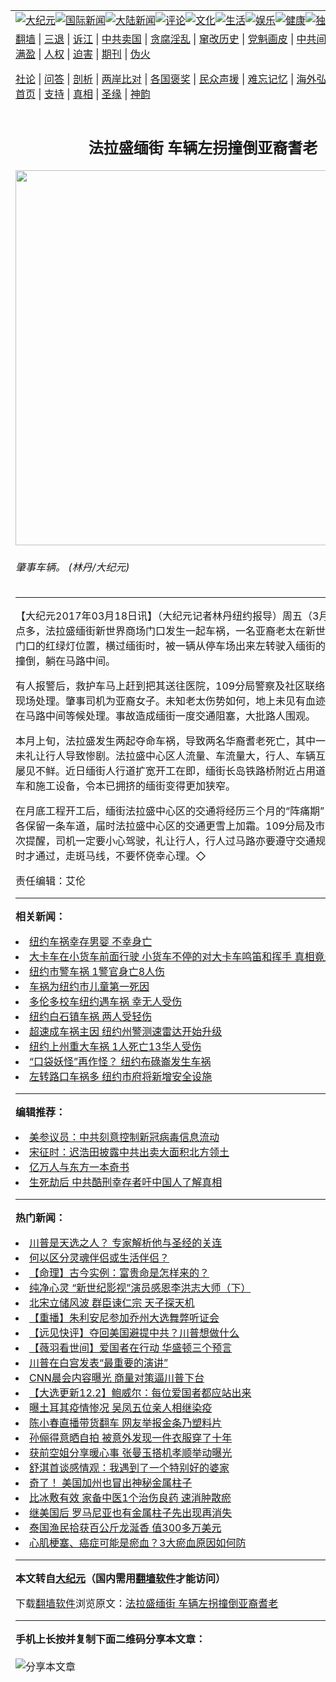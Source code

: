 <a name="1" id="1" target="_blank"></a><span id="1"></span>
<table align=center border="0"><tr><td colspan="2" VALIGN=TOP><a href="https://github.com/prrxzi381/djy/blob/master/gb/nsc413.md#1"><img src="https://raw.githubusercontent.com/prrxzi381/www/master/t/djy/1.jpg" title="大纪元"></a><a href="https://github.com/prrxzi381/djy/blob/master/gb/n24hr.md#1"><img src="https://raw.githubusercontent.com/prrxzi381/www/master/t/djy/3.jpg" title="国际新闻"></a><a href="https://github.com/prrxzi381/djy/blob/master/gb/nsc413.md#1"><img src="https://raw.githubusercontent.com/prrxzi381/www/master/t/djy/4.jpg" title="大陆新闻"></a><a href="https://github.com/prrxzi381/djy/blob/master/gb/news392.md#1"><img src="https://raw.githubusercontent.com/prrxzi381/www/master/t/djy/5.jpg" title="评论"></a><a href="https://github.com/prrxzi381/djy/blob/master/gb/news2007.md#1"><img src="https://raw.githubusercontent.com/prrxzi381/www/master/t/djy/6.jpg" title="文化"></a><a href="https://github.com/prrxzi381/djy/blob/master/gb/news2008.md#1"><img src="https://raw.githubusercontent.com/prrxzi381/www/master/t/djy/7.jpg" title="生活"></a><a href="https://github.com/prrxzi381/djy/blob/master/gb/ncyule.md#1"><img src="https://raw.githubusercontent.com/prrxzi381/www/master/t/djy/8.jpg" title="娱乐"></a><a href="https://github.com/prrxzi381/djy/blob/master/gb/nsc1002.md#1"><img src="https://raw.githubusercontent.com/prrxzi381/www/master/t/djy/9.jpg" title="健康"><a href="https://github.com/prrxzi381/djy/blob/master/gb/nf6092.md#1"><img src="https://raw.githubusercontent.com/prrxzi381/www/master/t/djy/10a.jpg" title="独家"></a><a href="https://github.com/prrxzi381/djy/blob/master/gb/nf4514.md#1"><img src="https://raw.githubusercontent.com/prrxzi381/www/master/t/djy/12a.jpg" title="头条"></a></td></tr>
<tr><td colspan="2" VALIGN=TOP><a target="_blank" href="https://github.com/prrxzi381/www/blob/master/README.md?zsrh#1">翻墙</a> | <a target="_blank" href="https://github.com/prrxzi381/djy/blob/master/gb/nf5657.md#1">三退</a> | <a target="_blank" href="https://github.com/prrxzi381/djy/blob/master/gb/nf6124.md#1">诉江</a> | <a target="_blank" href="https://github.com/prrxzi381/djy/blob/master/gb/nf1176117.md#1">中共卖国</a> | <a target="_blank" href="https://github.com/prrxzi381/djy/blob/master/gb/nf5773.md#1">贪腐淫乱</a> | <a target="_blank" href="https://github.com/prrxzi381/djy/blob/master/gb/nf1176115.md#1">窜改历史</a> | <a target="_blank" href="https://github.com/prrxzi381/djy/blob/master/gb/nf1176107.md#1">党魁画皮</a> | <a target="_blank" href="https://github.com/prrxzi381/djy/blob/master/gb/nf1320400.md#1">中共间谍</a> | <a target="_blank" href="https://github.com/prrxzi381/djy/blob/master/gb/nf1176114.md#1">破坏传统</a> | <a target="_blank" href="https://github.com/prrxzi381/ntdtv/blob/master/gb/prog447_1.md#1">恶贯满盈</a> | <a target="_blank" href="https://github.com/prrxzi381/djy/blob/master/gb/ncid278.md#1">人权</a> | <a target="_blank" href="https://github.com/prrxzi381/djy/blob/master/gb/nf1176111.md#1">迫害</a> | <a target="_blank" href="https://gitlab.com/szzdlab/mh-qikan/blob/master/README.md#1">期刊</a> | <a target="_blank" href="https://github.com/prrxzi381/djy/blob/master/gb/nf5562.md#1">伪火</a></p><p><a target="_blank" href="https://github.com/prrxzi381/djy/blob/master/gb/9p.md#1">社论</a> | <a target="_blank" href="https://github.com/prrxzi381/djy/blob/master/gb/nf4378.md#1">问答</a> | <a target="_blank" href="https://github.com/prrxzi381/djy/blob/master/gb/nf5792.md#1">剖析</a> | <a target="_blank" href="https://github.com/prrxzi381/djy/blob/master/gb/nf5735.md#1">两岸比对</a> | <a target="_blank" href="https://github.com/prrxzi381/djy/blob/master/gb/nf6119.md#1">各国褒奖</a> | <a target="_blank" href="https://github.com/prrxzi381/djy/blob/master/gb/nf6120.md#1">民众声援</a> | <a target="_blank" href="https://github.com/prrxzi381/djy/blob/master/gb/nf1188594.md#1">难忘记忆</a> | <a target="_blank" href="https://github.com/prrxzi381/djy/blob/master/gb/nf3180.md#1">海外弘传</a> | <a target="_blank" href="https://github.com/prrxzi381/djy/blob/master/gb/nf5410.md#1">万人上访</a> | <a target="_blank" href="https://github.com/prrxzi381/www/blob/master/README.md?zsrh#1">平台首页</a> | <a target="_blank" href="https://github.com/prrxzi381/djy/blob/master/gb/nf4386.md#1">支持</a> | <a target="_blank" href="https://github.com/prrxzi381/djy/blob/master/gb/nf4389.md#1">真相</a> | <a target="_blank" href="https://github.com/prrxzi381/djy/blob/master/gb/nf5790.md#1">圣缘</a> | <a target="_blank" href="https://github.com/prrxzi381/djy/blob/master/gb/nf4786.md#1">神韵</a></td></tr>
<tr><td VALIGN=TOP width="626"><h2 align=center>法拉盛缅街 车辆左拐撞倒亚裔耆老</h2>
<img width="600" src="https://i.epochtimes.com/assets/uploads/2017/03/08bcd92b16c3ea73d3a33fd028a1e8dd-600x400.jpg" />
<h6>肇事车辆。 (林丹/大纪元)
</h6>
<hr>
<p>【大纪元2017年03月18日讯】（大纪元记者林丹纽约报导）周五（3月17日）下午4点多，<ahref="https://github.com/prrxzi381/djy/blob/master/gb/tag/%E6%B3%95%E6%8B%89%E7%9B%9B.md#1">法拉盛</a>缅街新世界商场门口发生一起<ahref="https://github.com/prrxzi381/djy/blob/master/gb/tag/%E8%BD%A6%E7%A5%B8.md#1">车祸</a>，一名亚裔老太在新世界商场停车场门口的红绿灯位置，横过缅街时，被一辆从停车场出来左转驶入缅街的丰田黑色小车撞倒，躺在马路中间。</p>
<p>有人报警后，救护车马上赶到把其送往医院，109分局警察及社区联络员欧唐纳等在现场处理。肇事司机为亚裔女子。未知老太伤势如何，地上未见有血迹。肇事车辆停在马路中间等候处理。事故造成缅街一度交通阻塞，大批路人围观。</p>
<p>本月上旬，<ahref="https://github.com/prrxzi381/djy/blob/master/gb/tag/%E6%B3%95%E6%8B%89%E7%9B%9B.md#1">法拉盛</a>发生两起夺命<ahref="https://github.com/prrxzi381/djy/blob/master/gb/tag/%E8%BD%A6%E7%A5%B8.md#1">车祸</a>，导致两名华裔<ahref="https://github.com/prrxzi381/djy/blob/master/gb/tag/%E8%80%86%E8%80%81.md#1">耆老</a>死亡，其中一宗为左转车辆未礼让行人导致惨剧。法拉盛中心区人流量、车流量大，行人、车辆互相抢道的情况屡见不鲜。近日缅街人行道扩宽开工在即，缅街长岛铁路桥附近占用道路停放了工程车和施工设备，令本已拥挤的缅街变得更加狭窄。</p>
<p>在月底工程开工后，缅街法拉盛中心区的交通将经历三个月的“阵痛期”，缅街双向只各保留一条车道，届时法拉盛中心区的交通更雪上加霜。109分局及市议员顾雅明多次提醒，司机一定要小心驾驶，礼让行人，行人过马路亦要遵守交通规则，在绿灯亮时才通过，走斑马线，不要怀侥幸心理。◇</p>
<p>责任编辑：艾伦</p>

<hr>


<strong>相关新闻：</strong>
<li><a href="https://github.com/prrxzi381/djy/blob/master/gb/13/3/5/n3814532.md#1">纽约车祸幸存男婴 不幸身亡</a></li>
<li><a href="https://github.com/prrxzi381/djy/blob/master/gb/13/6/13/n3892854.md#1">大卡车在小货车前面行驶 小货车不停的对大卡车鸣笛和挥手 真相竟是…</a></li>
<li><a href="https://github.com/prrxzi381/djy/blob/master/gb/14/9/22/n4254304.md#1">纽约市警车祸 1警官身亡8人伤</a></li>
<li><a href="https://github.com/prrxzi381/djy/blob/master/gb/15/5/5/n4427334.md#1">车祸为纽约市儿童第一死因</a></li>
<li><a href="https://github.com/prrxzi381/djy/blob/master/gb/15/6/11/n4455082.md#1">多伦多校车纽约遇车祸 幸无人受伤</a></li>
<li><a href="https://github.com/prrxzi381/djy/blob/master/gb/16/1/29/n4628624.md#1">纽约白石镇车祸 两人受轻伤</a></li>
<li><a href="https://github.com/prrxzi381/djy/blob/master/gb/16/3/29/n7470118.md#1">超速成车祸主因 纽约州警测速雷达开始升级</a></li>
<li><a href="https://github.com/prrxzi381/djy/blob/master/gb/16/4/5/n7524036.md#1">纽约上州重大车祸 1人死亡13华人受伤</a></li>
<li><a href="https://github.com/prrxzi381/djy/blob/master/gb/16/7/16/n8105122.md#1">“口袋妖怪”再作怪？ 纽约布碌崙发生车祸</a></li>
<li><a href="https://github.com/prrxzi381/djy/blob/master/gb/16/8/4/n8166936.md#1">左转路口车祸多 纽约市府将新增安全设施</a></li>
<hr>


<strong>编辑推荐：</strong>
<li><a href="https://github.com/onzhi266/djy/blob/master/gb/20/2/22/n11887949.md#1">美参议员：中共刻意控制新冠病毒信息流动</a></li>
<li><a href="https://github.com/tsiac2612/djy/blob/master/gb/19/6/20/n11334759.md#1" target="_blank">宋征时：迟浩田披露中共出卖大面积北方领土</a></li><li><a href="https://github.com/prrxzi381/djy/blob/master/gb/17/5/26/n9191512.md?dfh#1" target="_blank">亿万人与东方一本奇书</a></li><li><a href="https://github.com/tsiac2612/djy/blob/master/gb/19/7/23/n11405058.md#1" target="_blank">生死劫后 中共酷刑幸存者吁中国人了解真相</a></li>
<hr>

<strong>热门新闻：</strong>
<li><a href="https://github.com/prrxzi381/djy/blob/master/gb/20/11/30/n12585066.md#1">川普是天选之人？ 专家解析他与圣经的关连</a></li>
<li><a href="https://github.com/prrxzi381/djy/blob/master/gb/20/7/13/n12253402.md#1">何以区分灵魂伴侣或生活伴侣？</a></li>
<li><a href="https://github.com/prrxzi381/djy/blob/master/gb/20/10/27/n12504603.md#1">【命理】古今实例：富贵命是怎样来的？</a></li>
<li><a href="https://github.com/prrxzi381/djy/blob/master/gb/20/11/25/n12575400.md#1">纯净心灵 “新世纪影视”演员感恩李洪志大师（下）</a></li>
<li><a href="https://github.com/prrxzi381/djy/blob/master/gb/20/11/17/n12556507.md#1">北宋立储风波 群臣谏仁宗 天子探天机</a></li>
<li><a href="https://github.com/prrxzi381/djy/blob/master/gb/20/12/2/n12591608.md#1">【重播】朱利安尼参加乔州大选舞弊听证会</a></li>
<li><a href="https://github.com/prrxzi381/djy/blob/master/gb/20/12/3/n12594592.md#1">【远见快评】夺回美国避提中共？川普想做什么</a></li>
<li><a href="https://github.com/prrxzi381/djy/blob/master/gb/20/12/3/n12594280.md#1">【薇羽看世间】爱国者在行动 华盛顿三个预言</a></li>
<li><a href="https://github.com/prrxzi381/djy/blob/master/gb/20/12/2/n12591811.md#1">川普在白宫发表“最重要的演讲”</a></li>
<li><a href="https://github.com/prrxzi381/djy/blob/master/gb/20/12/2/n12589297.md#1">CNN晨会内容曝光 商量对策逼川普下台</a></li>
<li><a href="https://github.com/prrxzi381/djy/blob/master/gb/20/12/2/n12590387.md#1">【大选更新12.2】鲍威尔：每位爱国者都应站出来</a></li>
<li><a href="https://github.com/prrxzi381/djy/blob/master/gb/20/12/1/n12588766.md#1">曝土耳其疫情惨况 吴凤五位亲人相继染疫</a></li>
<li><a href="https://github.com/prrxzi381/djy/blob/master/gb/20/12/2/n12591964.md#1">陈小春直播带货翻车 网友举报金条乃塑料片</a></li>
<li><a href="https://github.com/prrxzi381/djy/blob/master/gb/20/12/3/n12594445.md#1">孙俪得意晒自拍 被意外发现一件衣服穿了十年</a></li>
<li><a href="https://github.com/prrxzi381/djy/blob/master/gb/20/12/2/n12591378.md#1">获前空姐分享暖心事 张曼玉搭机孝顺举动曝光</a></li>
<li><a href="https://github.com/prrxzi381/djy/blob/master/gb/20/12/2/n12591554.md#1">舒淇首谈感情观：我遇到了一个特别好的婆家</a></li>
<li><a href="https://github.com/prrxzi381/djy/blob/master/gb/20/12/3/n12592513.md#1">奇了！ 美国加州也冒出神秘金属柱子</a></li>
<li><a href="https://github.com/prrxzi381/djy/blob/master/gb/20/11/27/n12579420.md#1">比冰敷有效 家备中医1个治伤良药 速消肿散瘀</a></li>
<li><a href="https://github.com/prrxzi381/djy/blob/master/gb/20/12/2/n12589559.md#1">继美国后 罗马尼亚也有金属柱子先出现再消失</a></li>
<li><a href="https://github.com/prrxzi381/djy/blob/master/gb/20/12/2/n12590365.md#1">泰国渔民拾获百公斤龙涎香 值300多万美元</a></li>
<li><a href="https://github.com/prrxzi381/djy/blob/master/gb/20/11/27/n12579390.md#1">心肌梗塞、癌症可能是瘀血？3大瘀血原因如何防</a></li>
<hr>

<strong>本文转自<a href="https://www.epochtimes.com">大纪元</a>（国内需用<a href="https://github.com/prrxzi381/www/blob/master/README.md#8">翻墙软件</a>才能访问）</strong><p>下载<a href="https://github.com/prrxzi381/www/blob/master/README.md#8">翻墙软件</a>浏览原文：<a href="https://www.epochtimes.com/gb/17/3/18/n8937544.htm">法拉盛缅街 车辆左拐撞倒亚裔耆老</a></p><hr>

<strong>手机上长按并复制下面二维码分享本文章：</strong><br><br><img src="https://chart.apis.google.com/chart?cht=qr&chs=240x240&choe=UTF-8&chld=M|2&chl=https://github.com/prrxzi381/djy/blob/master/gb/17/3/18/n8937544.md%231" title="分享本文章"></td><td VALIGN=TOP><a href="https://github.com/prrxzi381/djy/blob/master/gb/16/1/21/n4622075.md?dfh#1" target="_blank"><img src="https://raw.githubusercontent.com/prrxzi381/djy/master/gb/300/wei-f1.jpg" title="中共的伪火骗局"  alt="中共的伪火骗局"></a><br><a href="https://github.com/prrxzi381/www/blob/master/README.md?dfh#9" target="_blank"><img src="https://raw.githubusercontent.com/prrxzi381/djy/master/gb/300/yong-h.jpg" title="永恒的见证"  alt="永恒的见证"></a><br><a href="https://github.com/prrxzi381/djy/blob/master/gb/13/9/29/n3974789.md?dfh#1" target="_blank"><img src="https://raw.githubusercontent.com/prrxzi381/djy/master/gb/300/shang-lnz.jpg" title="善良女子被中共投男牢"  alt="善良女子被中共投男牢"></a><br><a href="https://github.com/prrxzi381/djy/blob/master/gb/16/3/16/n4663449.md?dfh#1" target="_blank"><img src="https://raw.githubusercontent.com/prrxzi381/djy/master/gb/300/huo-z3.jpg" title="警卫目击活摘器官"  alt="警卫目击活摘器官"></a><br><a href="https://github.com/prrxzi381/djy/blob/master/gb/16/8/7/n8177641.md?dfh#1" target="_blank"><img src="https://raw.githubusercontent.com/prrxzi381/djy/master/gb/300/huo-z4.jpg" title="证人描述活摘恐怖"  alt="证人描述活摘恐怖"></a><br><a href="https://github.com/prrxzi381/djy/blob/master/gb/10/4/19/n2881569.md?dfh#1" target="_blank"><img src="https://raw.githubusercontent.com/prrxzi381/djy/master/gb/300/huo-z1.jpg" title="揭开活摘器官黑幕"  alt="揭开活摘器官黑幕"></a><br><a href="https://github.com/prrxzi381/djy/blob/master/gb/10/11/7/n3077476.md?dfh#1" target="_blank"><img src="https://raw.githubusercontent.com/prrxzi381/djy/master/gb/300/ma-ks.jpg" title="马克思的成魔之路"  alt="马克思的成魔之路"></a><br><a href="https://github.com/prrxzi381/djy/blob/master/gb/14/6/9/n4173977.md?dfh#1" target="_blank"><img src="https://raw.githubusercontent.com/prrxzi381/djy/master/gb/300/chang-zs.jpg" title="藏字石 蕴天机"  alt="藏字石 蕴天机"></a><br><a href="https://github.com/prrxzi381/djy/blob/master/gb/18/5/10/n10381511.md?dfh#1" target="_blank"><img src="https://raw.githubusercontent.com/prrxzi381/djy/master/gb/300/st1.jpg" title="关注3亿人三退"  alt="关注3亿人三退"></a><br><a href="https://github.com/prrxzi381/djy/blob/master/gb/18/3/21/n10237682.md?dfh#1" target="_blank"><img src="https://raw.githubusercontent.com/prrxzi381/djy/master/gb/300/jie-t.jpg" title="解体中共复兴中华"  alt="解体中共复兴中华"></a><br><a href="https://github.com/prrxzi381/djy/blob/master/gb/9/2/9/n2422991.md?dfh#1" target="_blank"><img src="https://raw.githubusercontent.com/prrxzi381/djy/master/gb/300/gao-zs.jpg" title="中共迫害良心律师"  alt="中共迫害良心律师"></a><br><a href="https://github.com/prrxzi381/djy/blob/master/gb/18/12/9/n10900044.md?dfh#1" target="_blank"><img src="https://raw.githubusercontent.com/prrxzi381/djy/master/gb/300/sj1.jpg" title="303万人举报江泽民"  alt="303万人举报江泽民"></a><br><a href="https://github.com/prrxzi381/djy/blob/master/gb/18/8/28/n10672014.md?dfh#1" target="_blank"><img src="https://raw.githubusercontent.com/prrxzi381/djy/master/gb/300/sj2.jpg" title="这些官员为何起诉江泽民"  alt="这些官员为何起诉江泽民"></a><br><a href="https://github.com/prrxzi381/djy/blob/master/gb/8/12/18/n2367165.md?dfh#1" target="_blank"><img src="https://raw.githubusercontent.com/prrxzi381/djy/master/gb/300/liangan.jpg" title="海峡两岸的强烈对比"  alt="海峡两岸的强烈对比"></a><br><a href="https://github.com/prrxzi381/djy/blob/master/gb/15/12/10/n4593139.md?dfh#1" target="_blank"><img src="https://raw.githubusercontent.com/prrxzi381/djy/master/gb/300/jia-ndzl.jpg" title="加拿大总理的贺信"  alt="加拿大总理的贺信"></a><br><a href="https://github.com/prrxzi381/djy/blob/master/gb/11/6/17/n3289382.md?dfh#1" target="_blank"><img src="https://raw.githubusercontent.com/prrxzi381/djy/master/gb/300/xiao-wd.jpg" title="探寻真相兼听则明"  alt="探寻真相兼听则明"></a><br><a href="https://github.com/prrxzi381/djy/blob/master/gb/18/10/27/n10812623.md?dfh#1" target="_blank"><img src="https://raw.githubusercontent.com/prrxzi381/djy/master/gb/300/yindu.jpg" title="印度媒体报道东方"  alt="印度媒体报道东方"></a><br><a href="https://github.com/prrxzi381/djy/blob/master/gb/18/6/9/n10469652.md?dfh#1" target="_blank"><img src="https://raw.githubusercontent.com/prrxzi381/djy/master/gb/300/xie-j.jpg" title="不一样的海外校园"  alt="不一样的海外校园"></a><br><a href="https://github.com/prrxzi381/djy/blob/master/gb/7/4/5/n1669415.md?dfh#1" target="_blank"><img src="https://raw.githubusercontent.com/prrxzi381/djy/master/gb/300/li-up.jpg" title="从大师到徒弟的传奇"  alt="从大师到徒弟的传奇"></a><br><a href="https://github.com/prrxzi381/djy/blob/master/gb/17/5/26/n9191512.md?dfh#1" target="_blank"><img src="https://raw.githubusercontent.com/prrxzi381/djy/master/gb/300/zfl2.jpg" title="亿万人与东方一本奇书"  alt="亿万人与东方一本奇书"></a><br><a href="https://github.com/prrxzi381/djy/blob/master/gb/13/11/27/n4020290.md?dfh#1" target="_blank"><img src="https://raw.githubusercontent.com/prrxzi381/djy/master/gb/300/zhen-h.jpg" title="大陆见不到的震撼场面"  alt="大陆见不到的震撼场面"></a><br><a href="https://github.com/prrxzi381/djy/blob/master/gb/15/7/17/n4482910.md?dfh#1" target="_blank"><img src="https://raw.githubusercontent.com/prrxzi381/djy/master/gb/300/dalu-sk.jpg" title="人心向善 大陆当初盛况"  alt="人心向善 大陆当初盛况"></a><br><a href="https://github.com/prrxzi381/djy/blob/master/gb/19/1/5/n10955468.md?dfh#1" target="_blank"><img src="https://raw.githubusercontent.com/prrxzi381/djy/master/gb/300/zfl1.jpg" title="追寻真理 这书讲什么"  alt="追寻真理 这书讲什么"></a><br><a href="https://github.com/prrxzi381/www/blob/master/README.md?dfh#1" target="_blank"><img src="https://raw.githubusercontent.com/prrxzi381/djy/master/gb/300/fq1.jpg" title="下载免费翻墙软件"  alt="下载免费翻墙软件"></a><br></td></tr></table>
